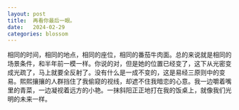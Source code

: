 ```yaml
---
layout: post
title:  再看你最后一眼。
date:   2024-02-29
categories: blossom
---
```


相同的时间，相同的地点，相同的座位，相同的番茄牛肉面。总的来说就是相同的场景条件，和半年前一模一样。你说的对，但是她的位置已经变了，这下从光密变成光疏了，马上就要全反射了。没有什么是一成不变的，这是易经三原则中的变易。熙熙攘攘的人群挡住了我偷窥的视线，却遮不住我暗恋的心意。我一边嚼着嘴里的青菜，一边凝视着远方的小艳。一抹斜阳正正地打在我的饭桌上，就像我们光明的未来一样。